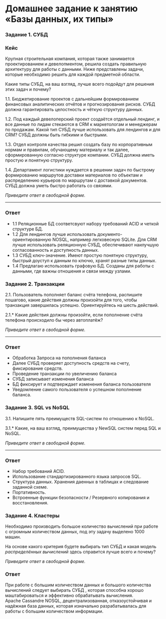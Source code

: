 # Домашнее задание к занятию «Базы данных, их типы»

### Задание 1. СУБД

### Кейс
Крупная строительная компания, которая также занимается проектированием и девелопментом, решила создать 
правильную архитектуру для работы с данными. Ниже представлены задачи, которые необходимо решить для
каждой предметной области. 

Какие типы СУБД, на ваш взгляд, лучше всего подойдут для решения этих задач и почему? 
 
1.1. Бюджетирование проектов с дальнейшим формированием финансовых аналитических отчётов и прогнозирования рисков.
СУБД должна гарантировать целостность и чёткую структуру данных.


1.2. Под каждый девелоперский проект создаётся отдельный лендинг, и все данные по лидам стекаются в CRM к 
маркетологам и менеджерам по продажам. Какой тип СУБД лучше использовать для лендингов и для CRM? 
СУБД должны быть гибкими и быстрыми.


1.3. Отдел контроля качества решил создать базу по корпоративным нормам и правилам, обучающему материалу 
и так далее, сформированную согласно структуре компании. СУБД должна иметь простую и понятную структуру.


1.4. Департамент логистики нуждается в решении задач по быстрому формированию маршрутов доставки материалов 
по объектам и распределению курьеров по маршрутам с доставкой документов. СУБД должна уметь быстро работать
со связями.


*Приведите ответ в свободной форме.*

---
### Ответ
- 1.1 Реляционные БД соответсвуют набору требований ACID и четкой структуре БД.
- 1.2 Для лендингов лучше использовать документо-ориентированную NOSQL, например легковесную SQLite. Для CRM лучше использовать реляционную СУБД, обеспечивают наилучшую  согласованность и доступность данных. 
- 1.3 СУБД ключ-значение. Имеют простую понятную структуру, быстрый доуступ к данным по ключю, хранят разные типы данных.
- 1.4 Предлагаю использовать графовую БД. Созданы для работы с данными, где важны отношения и связи между узлами.

### Задание 2. Транзакции
2.1. Пользователь пополняет баланс счёта телефона, распишите пошагово, какие действия должны произойти для того, чтобы 
транзакция завершилась успешно. Ориентируйтесь на шесть действий.

2.1.* Какие действия должны произойти, если пополнение счёта телефона происходило бы через автоплатёж?

*Приведите ответ в свободной форме.*

---
### Ответ
- Обработка Запроса на пополнения баланса
- Далее СУБД проверяет доступность средств на счету, фиксирование средств.
- Проведение транзакции по увеличению баланса
- СУБД записывает изменения баланса
- БД фиксирует и подтверждает изменения баланса пользователя
- Уведомление  самого пользователя о успешном пополнение баланса.

### Задание 3. SQL vs NoSQL

3.1. Напишите пять преимуществ SQL-систем по отношению к NoSQL. 

3.1.* Какие, на ваш взгляд, преимущества у NewSQL систем перед SQL и NoSQL.

*Приведите ответ в свободной форме.*

---
### Ответ

- Набор требований ACID.
- Использование стандартизированного языка запросов SQL.
- Структура данных. Хранения даенных в таблицах и следование заданной схеме.
- Портативность.
- Встроенные функции безопасности / Резервного копирования и восстановления.

### Задание 4. Кластеры

Необходимо производить большое количество вычислений при работе с огромным количеством данных, под эту задачу 
выделено 1000 машин. 

На основе какого критерия будете выбирать тип СУБД и какая модель *распределённых вычислений* 
здесь справится лучше всего и почему?

*Приведите ответ в свободной форме.*

### Ответ
При работе с большим количеством данных и большого количества вычислений следует выбирать СУБД , которая способна хорошо маштабироваться и эффективно обрабатывать вычисления. \
Apache Cassandre NOSQL, децентрализованная, отказоустойчивая и надёжная база данных, которая изначально разрабатывалась для работы с большим количеством информации.
